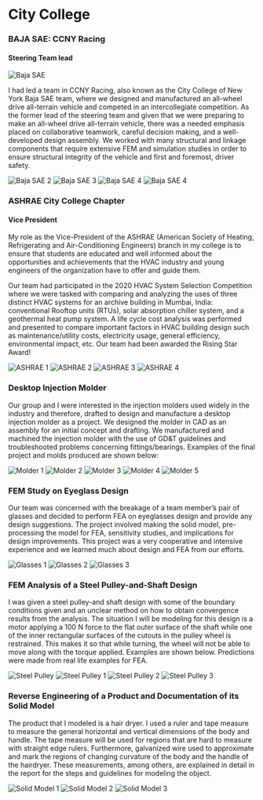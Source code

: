 # City College

### BAJA SAE: CCNY Racing 
#### Steering Team lead

![Baja SAE](/images/baja-sae-1.png)

I had led a team in CCNY Racing, also known as the City College of New York Baja SAE team, where we designed and manufactured an all-wheel drive all-terrain vehicle and competed in an intercollegiate competition. As the former lead of the steering team and given that we were preparing to make an all-wheel drive all-terrain vehicle, there was a needed emphasis placed on collaborative teamwork, careful decision making, and a well-developed design assembly. We worked with many structural and linkage components that require extensive FEM and simulation studies in order to ensure structural integrity of the vehicle and first and foremost, driver safety.

![Baja SAE 2](/images/baja-sae-2.png)
![Baja SAE 3](/images/baja-sae-3.png)
![Baja SAE 4](/images/baja-sae-4.png)
![Baja SAE 4](/images/baja-sae-5.png)

### ASHRAE City College Chapter
#### Vice President

My role as the Vice-President of the ASHRAE (American Society of Heating, Refrigerating and Air-Conditioning Engineers) branch in my college is to ensure that students are educated and well informed about the opportunities and achievements that the HVAC industry and young engineers of the organization have to offer and guide them.

Our team had participated in the 2020 HVAC System Selection Competition where we were tasked with comparing and analyzing the uses of three distinct HVAC systems for an archive building in Mumbai, India: conventional Rooftop units (RTUs), solar absorption chiller system, and a geothermal heat pump system. A life cycle cost analysis was performed and presented to compare important factors in HVAC building design such as maintenance/utility costs, electricity usage, general efficiency, environmental impact, etc. Our team had been awarded the Rising Star Award!   

![ASHRAE 1](/images/ashrae-1.png)
![ASHRAE 2](/images/ashrae-2.png)
![ASHRAE 3](/images/ashrae-3.png)
![ASHRAE 4](/images/ashrae-4.png)


### Desktop Injection Molder 

Our group and I were interested in the injection molders used widely in the industry and therefore, drafted to design and manufacture a desktop injection molder as a project. We designed the molder in CAD as an assembly for an initial concept and drafting. We manufactured and machined the injection molder with the use of GD&T guidelines and troubleshooted problems concerning fittings/bearings. Examples of the final project and molds produced are shown below:

![Molder 1](/images/molder-1.png)
![Molder 2](/images/molder-2.png)
![Molder 3](/images/molder-3.png)
![Molder 4](/images/molder-4.png)
![Molder 5](/images/molder-5.png)


### FEM Study on Eyeglass Design

Our team was concerned with the breakage of a team member’s pair of glasses and decided to perform FEA on eyeglasses design and provide any design suggestions. The project involved making the solid model, pre-processing the model for FEA, sensitivity studies, and implications for design improvements. This project was a very cooperative and intensive experience and we learned much about design and FEA from our efforts. 

![Glasses 1](/images/glasses-1.png)
![Glasses 2](/images/glasses-2.png)
![Glasses 3](/images/glasses-3.png)

### FEM Analysis of a Steel Pulley-and-Shaft Design

I was given a steel pulley-and shaft design with some of the boundary conditions given and an unclear method on how to obtain convergence results from the analysis. The situation I will be modeling for this design is a motor applying a 100 N force to the flat outer surface of the shaft while one of the inner rectangular surfaces of the cutouts in the pulley wheel is restrained. This makes it so that while turning, the wheel will not be able to move along with the torque applied. Examples are shown below. Predictions were made from real life examples for FEA.

![Steel Pulley](/images/steel-pulley.png)
![Steel Pulley 1](/images/steel-pulley-1.png)
![Steel Pulley 2](/images/steel-pulley-2.png)
![Steel Pulley 3](/images/steel-pulley-3.png)

### Reverse Engineering of a Product and Documentation of its Solid Model

The product that I modeled is a hair dryer. I used a ruler and tape measure to measure the general horizontal and vertical dimensions of the body and handle. The tape measure will be used for regions that are hard to measure with straight edge rulers. Furthermore, galvanized wire used to approximate and mark the regions of changing curvature of the body and the handle of the hairdryer. These measurements, among others, are explained in detail in the report for the steps and guidelines for modeling the object.

![Solid Model 1](/images/solid-model-1.png)
![Solid Model 2](/images/solid-model-2.png)
![Solid Model 3](/images/solid-model-3.png)
